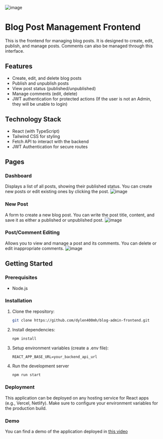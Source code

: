 ![image](https://github.com/user-attachments/assets/01a96b6f-60ad-4f4e-9a2f-3ec3119ae2d4)

# Blog Post Management Frontend

This is the frontend for managing blog posts. It is designed to create, edit, publish, and manage posts. Comments can also be managed through this interface.

## Features
- Create, edit, and delete blog posts
- Publish and unpublish posts
- View post status (published/unpublished)
- Manage comments (edit, delete)
- JWT authentication for protected actions (If the user is not an Admin, they will be unable to login)

## Technology Stack
- React (with TypeScript)
- Tailwind CSS for styling
- Fetch API to interact with the backend
- JWT Authentication for secure routes

## Pages
### Dashboard
Displays a list of all posts, showing their published status. You can create new posts or edit existing ones by clicking the post.
![image](https://github.com/user-attachments/assets/3772ae91-dd71-4b4d-ab9d-b684bd8b6f60)

### New Post
A form to create a new blog post. You can write the post title, content, and save it as either a published or unpublished post.
![image](https://github.com/user-attachments/assets/ae86241f-98ad-4877-b876-4b8b83c9c465)

### Post/Comment Editing
Allows you to view and manage a post and its comments. You can delete or edit inappropriate comments.
![image](https://github.com/user-attachments/assets/30c83a7b-8e58-45ca-84f5-b12822c1820d)

## Getting Started

### Prerequisites
- Node.js

### Installation
1. Clone the repository:
   ```bash
   git clone https://github.com/dylen400mh/blog-admin-frontend.git
2. Install dependencies:
   ```bash
   npm install
3. Setup environment variables (create a .env file):
   ```plaintext
   REACT_APP_BASE_URL=your_backend_api_url
4. Run the development server
   ```bash
   npm run start

### Deployment
This application can be deployed on any hosting service for React apps (e.g., Vercel, Netlify). Make sure to configure your environment variables for the production build.

### Demo
You can find a demo of the application deployed in [this video](https://www.youtube.com/watch?v=4OSidLXTCLw)
